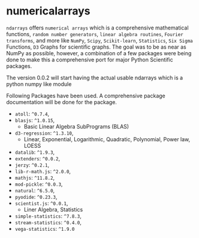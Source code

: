 # numericalarrays

`ndarrays` offers `numerical arrays` which is a comprehensive mathematical functions, `random number generators`, `linear algebra routines`, `Fourier transforms`, and more like `NumPy`, `Scipy`, `Scikit-learn`, `Statistics`, `Six Sigma` Functions, `D3` Graphs for scientific graphs. The goal was to be as near as NumPy as possible, however, a combination of a few packages were being done to make this a comprehensive port for major Python Scientific packages.

The version 0.0.2 will start having the actual usable ndarrays which is a python numpy like module

Following Packages have been used. A comprehensive package documentation will be done for the package.

- `atoll`: `^0.7.4`,
- `blasjs`: `^1.0.15`,
  - Basic Linear Algebra SubPrograms (BLAS)
- `d3-regression`: `^1.3.10`,
  - Linear, Exponential, Logarithmic, Quadratic, Polynomial, Power law, LOESS
- `datalib`: `^1.9.3`,
- `extenders`: `^0.0.2`,
- `jerzy`: `^0.2.1`,
- `lib-r-math.js`: `^2.0.0`,
- `mathjs`: `^11.8.2`,
- `mod-pickle`: `^0.0.3`,
- `natural`: `^6.5.0`,
- `pyodide`: `^0.23.3`,
- `scientist.js`: `^0.0.1`,
  - Liner Algebra, Statistics
- `simple-statistics`: `^7.8.3`,
- `stream-statistics`: `^0.4.0`,
- `vega-statistics`: `^1.9.0`
